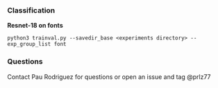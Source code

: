 ### Classification
**Resnet-18 on fonts**

`python3 trainval.py --savedir_base <experiments directory> --exp_group_list font`

### Questions
Contact Pau Rodriguez for questions or open an issue and tag @prlz77
